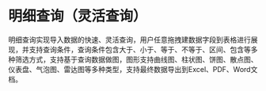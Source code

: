 # 明细查询（灵活查询）

明细查询实现导入数据的快速、灵活查询，用户任意拖拽建数据字段到表格进行展现，并支持查询条件，查询条件包含大于、小于、等于、不等于、区间、包含等多种筛选方式，支持基于查询数据做图，图形支持曲线图、柱状图、饼图、散点图、仪表盘、气泡图、雷达图等多种类型，支持最终数据导出到Excel、PDF、Word文档。



